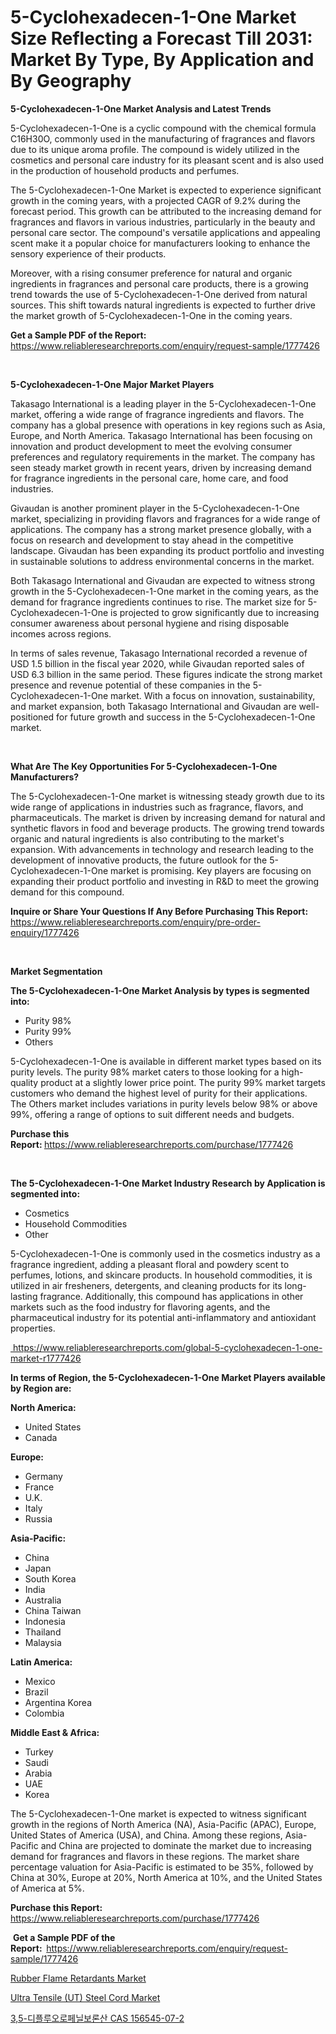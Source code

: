 <p><h1>5-Cyclohexadecen-1-One Market Size Reflecting a Forecast Till 2031: Market By Type, By Application and By Geography</h1></p><p><strong>5-Cyclohexadecen-1-One Market Analysis and Latest Trends</strong></p>
<p><p>5-Cyclohexadecen-1-One is a cyclic compound with the chemical formula C16H30O, commonly used in the manufacturing of fragrances and flavors due to its unique aroma profile. The compound is widely utilized in the cosmetics and personal care industry for its pleasant scent and is also used in the production of household products and perfumes.</p><p>The 5-Cyclohexadecen-1-One Market is expected to experience significant growth in the coming years, with a projected CAGR of 9.2% during the forecast period. This growth can be attributed to the increasing demand for fragrances and flavors in various industries, particularly in the beauty and personal care sector. The compound's versatile applications and appealing scent make it a popular choice for manufacturers looking to enhance the sensory experience of their products.</p><p>Moreover, with a rising consumer preference for natural and organic ingredients in fragrances and personal care products, there is a growing trend towards the use of 5-Cyclohexadecen-1-One derived from natural sources. This shift towards natural ingredients is expected to further drive the market growth of 5-Cyclohexadecen-1-One in the coming years.</p></p>
<p><strong>Get a Sample PDF of the Report:&nbsp;</strong> <a href="https://www.reliableresearchreports.com/enquiry/request-sample/1777426">https://www.reliableresearchreports.com/enquiry/request-sample/1777426</a></p>
<p>&nbsp;</p>
<p><strong>5-Cyclohexadecen-1-One Major Market Players</strong></p>
<p><p>Takasago International is a leading player in the 5-Cyclohexadecen-1-One market, offering a wide range of fragrance ingredients and flavors. The company has a global presence with operations in key regions such as Asia, Europe, and North America. Takasago International has been focusing on innovation and product development to meet the evolving consumer preferences and regulatory requirements in the market. The company has seen steady market growth in recent years, driven by increasing demand for fragrance ingredients in the personal care, home care, and food industries.</p><p>Givaudan is another prominent player in the 5-Cyclohexadecen-1-One market, specializing in providing flavors and fragrances for a wide range of applications. The company has a strong market presence globally, with a focus on research and development to stay ahead in the competitive landscape. Givaudan has been expanding its product portfolio and investing in sustainable solutions to address environmental concerns in the market.</p><p>Both Takasago International and Givaudan are expected to witness strong growth in the 5-Cyclohexadecen-1-One market in the coming years, as the demand for fragrance ingredients continues to rise. The market size for 5-Cyclohexadecen-1-One is projected to grow significantly due to increasing consumer awareness about personal hygiene and rising disposable incomes across regions.</p><p>In terms of sales revenue, Takasago International recorded a revenue of USD 1.5 billion in the fiscal year 2020, while Givaudan reported sales of USD 6.3 billion in the same period. These figures indicate the strong market presence and revenue potential of these companies in the 5-Cyclohexadecen-1-One market. With a focus on innovation, sustainability, and market expansion, both Takasago International and Givaudan are well-positioned for future growth and success in the 5-Cyclohexadecen-1-One market.</p></p>
<p>&nbsp;</p>
<p><strong>What Are The Key Opportunities For 5-Cyclohexadecen-1-One Manufacturers?</strong></p>
<p><p>The 5-Cyclohexadecen-1-One market is witnessing steady growth due to its wide range of applications in industries such as fragrance, flavors, and pharmaceuticals. The market is driven by increasing demand for natural and synthetic flavors in food and beverage products. The growing trend towards organic and natural ingredients is also contributing to the market's expansion. With advancements in technology and research leading to the development of innovative products, the future outlook for the 5-Cyclohexadecen-1-One market is promising. Key players are focusing on expanding their product portfolio and investing in R&D to meet the growing demand for this compound.</p></p>
<p><strong>Inquire or Share Your Questions If Any Before Purchasing This Report:</strong> <a href="https://www.reliableresearchreports.com/enquiry/pre-order-enquiry/1777426">https://www.reliableresearchreports.com/enquiry/pre-order-enquiry/1777426</a></p>
<p>&nbsp;</p>
<p><strong>Market Segmentation</strong></p>
<p><strong>The 5-Cyclohexadecen-1-One Market Analysis by types is segmented into:</strong></p>
<p><ul><li>Purity 98%</li><li>Purity 99%</li><li>Others</li></ul></p>
<p><p>5-Cyclohexadecen-1-One is available in different market types based on its purity levels. The purity 98% market caters to those looking for a high-quality product at a slightly lower price point. The purity 99% market targets customers who demand the highest level of purity for their applications. The Others market includes variations in purity levels below 98% or above 99%, offering a range of options to suit different needs and budgets.</p></p>
<p><strong>Purchase this Report:&nbsp;</strong><a href="https://www.reliableresearchreports.com/purchase/1777426">https://www.reliableresearchreports.com/purchase/1777426</a></p>
<p>&nbsp;</p>
<p><strong>The 5-Cyclohexadecen-1-One Market Industry Research by Application is segmented into:</strong></p>
<p><ul><li>Cosmetics</li><li>Household Commodities</li><li>Other</li></ul></p>
<p><p>5-Cyclohexadecen-1-One is commonly used in the cosmetics industry as a fragrance ingredient, adding a pleasant floral and powdery scent to perfumes, lotions, and skincare products. In household commodities, it is utilized in air fresheners, detergents, and cleaning products for its long-lasting fragrance. Additionally, this compound has applications in other markets such as the food industry for flavoring agents, and the pharmaceutical industry for its potential anti-inflammatory and antioxidant properties.</p></p>
<p><a href="https://www.reliableresearchreports.com/global-5-cyclohexadecen-1-one-market-r1777426">&nbsp;https://www.reliableresearchreports.com/global-5-cyclohexadecen-1-one-market-r1777426</a></p>
<p><strong>In terms of Region, the 5-Cyclohexadecen-1-One Market Players available by Region are:</strong></p>
<p>
    <p> <strong> North America: </strong>
        <ul>
            <li>United States</li>
            <li>Canada</li>
        </ul>
        </p> 
    <p> <strong> Europe: </strong>
        <ul>
            <li>Germany</li>
            <li>France</li>
            <li>U.K.</li>
            <li>Italy</li>
            <li>Russia</li>
        </ul>
        </p> 
    <p> <strong> Asia-Pacific: </strong>
        <ul>
            <li>China</li>
            <li>Japan</li>
            <li>South Korea</li>
            <li>India</li>
            <li>Australia</li>
            <li>China Taiwan</li>
            <li>Indonesia</li>
            <li>Thailand</li>
            <li>Malaysia</li>
        </ul>
        </p> 
    <p> <strong> Latin America: </strong>
        <ul>
            <li>Mexico</li>
            <li>Brazil</li>
            <li>Argentina Korea</li>
            <li>Colombia</li>
        </ul>
        </p> 
    <p> <strong> Middle East & Africa: </strong>
        <ul>
            <li>Turkey</li>
            <li>Saudi</li>
            <li>Arabia</li>
            <li>UAE</li>
            <li>Korea</li>
        </ul>
    </p>
    </p>
<p><p>The 5-Cyclohexadecen-1-One market is expected to witness significant growth in the regions of North America (NA), Asia-Pacific (APAC), Europe, United States of America (USA), and China. Among these regions, Asia-Pacific and China are projected to dominate the market due to increasing demand for fragrances and flavors in these regions. The market share percentage valuation for Asia-Pacific is estimated to be 35%, followed by China at 30%, Europe at 20%, North America at 10%, and the United States of America at 5%.</p></p>
<p><strong>Purchase this Report: </strong><a href="https://www.reliableresearchreports.com/purchase/1777426">https://www.reliableresearchreports.com/purchase/1777426</a></p>
<p>&nbsp;<strong>Get a Sample PDF of the Report:&nbsp;&nbsp;</strong><a href="https://www.reliableresearchreports.com/enquiry/request-sample/1777426">https://www.reliableresearchreports.com/enquiry/request-sample/1777426</a></p>
<p><strong></strong></p>
<p><p><a href="https://github.com/lukmanduiky01/Market-Research-Report-List-1/blob/main/rubber-flame-retardants-market.md">Rubber Flame Retardants Market</a></p><p><a href="https://github.com/theanastasiyah/Market-Research-Report-List-1/blob/main/ultra-tensile-ut-steel-cord-market.md">Ultra Tensile (UT) Steel Cord Market</a></p><p><a href="https://github.com/TrevorKruvalis5678/Market-Research-Report-List-2/blob/main/9148971143098.md">3,5-디플루오로페닐보론산 CAS 156545-07-2</a></p></p>